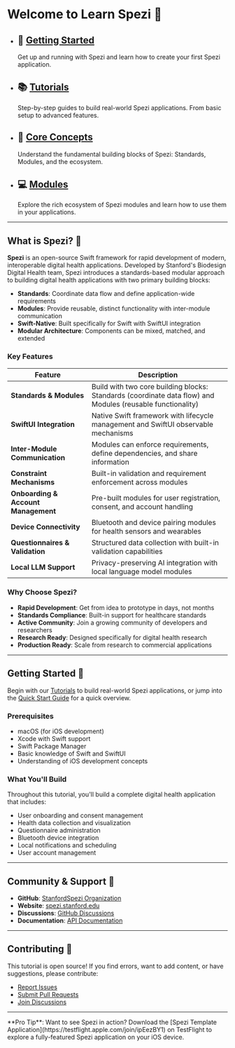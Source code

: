 # Welcome to Learn Spezi 🏥

<div class="grid cards" markdown>

-   🚀 **[Getting Started](getting-started/quick-start.md)**
    ---
    Get up and running with Spezi and learn how to create your first Spezi application.

-   📚 **[Tutorials](tutorials/overview.md)**
    ---
    Step-by-step guides to build real-world Spezi applications. From basic setup to advanced features.

-   📖 **[Core Concepts](core-concepts/overview.md)**
    ---
    Understand the fundamental building blocks of Spezi: Standards, Modules, and the ecosystem.

-   💻 **[Modules](modules/overview.md)**
    ---
    Explore the rich ecosystem of Spezi modules and learn how to use them in your applications.

</div>

---

## What is Spezi? 🤔

**Spezi** is an open-source Swift framework for rapid development of modern, interoperable digital health applications. Developed by Stanford's Biodesign Digital Health team, Spezi introduces a standards-based modular approach to building digital health applications with two primary building blocks:

- **Standards**: Coordinate data flow and define application-wide requirements
- **Modules**: Provide reusable, distinct functionality with inter-module communication
- **Swift-Native**: Built specifically for Swift with SwiftUI integration
- **Modular Architecture**: Components can be mixed, matched, and extended

### Key Features

| Feature | Description |
|---------|-------------|
| **Standards & Modules** | Build with two core building blocks: Standards (coordinate data flow) and Modules (reusable functionality) |
| **SwiftUI Integration** | Native Swift framework with lifecycle management and SwiftUI observable mechanisms |
| **Inter-Module Communication** | Modules can enforce requirements, define dependencies, and share information |
| **Constraint Mechanisms** | Built-in validation and requirement enforcement across modules |
| **Onboarding & Account Management** | Pre-built modules for user registration, consent, and account handling |
| **Device Connectivity** | Bluetooth and device pairing modules for health sensors and wearables |
| **Questionnaires & Validation** | Structured data collection with built-in validation capabilities |
| **Local LLM Support** | Privacy-preserving AI integration with local language model modules |

### Why Choose Spezi?

- **Rapid Development**: Get from idea to prototype in days, not months
- **Standards Compliance**: Built-in support for healthcare standards
- **Active Community**: Join a growing community of developers and researchers
- **Research Ready**: Designed specifically for digital health research
- **Production Ready**: Scale from research to commercial applications

---

## Getting Started 🚀

 Begin with our [Tutorials](tutorials/overview.md) to build real-world Spezi applications, or jump into the [Quick Start Guide](getting-started/quick-start.md) for a quick overview.

### Prerequisites

- macOS (for iOS development)
- Xcode with Swift support
- Swift Package Manager
- Basic knowledge of Swift and SwiftUI
- Understanding of iOS development concepts

### What You'll Build

Throughout this tutorial, you'll build a complete digital health application that includes:

- User onboarding and consent management
- Health data collection and visualization
- Questionnaire administration
- Bluetooth device integration
- Local notifications and scheduling
- User account management

---

## Community & Support 💬

- **GitHub**: [StanfordSpezi Organization](https://github.com/StanfordSpezi)
- **Website**: [spezi.stanford.edu](https://spezi.stanford.edu)
- **Discussions**: [GitHub Discussions](https://github.com/orgs/StanfordSpezi/discussions)
- **Documentation**: [API Documentation](https://swiftpackageindex.com/StanfordSpezi/Spezi/documentation)

---

## Contributing 🤝

This tutorial is open source! If you find errors, want to add content, or have suggestions, please contribute:

- [Report Issues](https://github.com/StanfordSpezi/Spezi/issues)
- [Submit Pull Requests](https://github.com/StanfordSpezi/Spezi/pulls)
- [Join Discussions](https://github.com/orgs/StanfordSpezi/discussions)

---

<div class="admonition tip" markdown="1">
**Pro Tip**: Want to see Spezi in action? Download the [Spezi Template Application](https://testflight.apple.com/join/ipEezBY1) on TestFlight to explore a fully-featured Spezi application on your iOS device.
</div>
